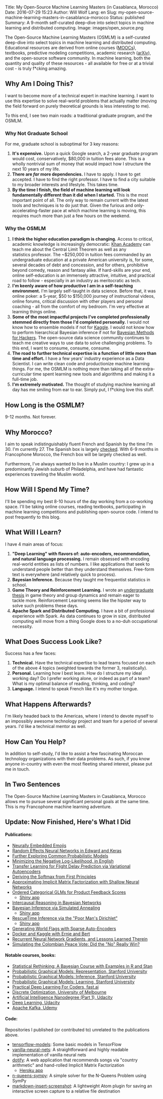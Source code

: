 Title: My Open-Source Machine Learning Masters (in Casablanca, Morocco)
Date: 2016-07-29 15:23
Author: Will Wolf
Lang: en
Slug: my-open-source-machine-learning-masters-in-casablanca-morocco
Status: published
Summary: A 9-month self-curated deep-dive into select topics in machine learning and distributed computing.
Image: images/open_source.png

The Open-Source Machine Learning Masters (OSMLM) is a self-curated deep-dive into select topics in machine learning and distributed computing. Educational resources are derived from online courses ([MOOCs](https://en.wikipedia.org/wiki/Massive_open_online_course)), textbooks, predictive modeling competitions, academic research ([arXiv](https://arxiv.org/)), and the open-source software community. In machine learning, both the quantity and quality of these resources - all available for free or at a trivial cost - is truly f*cking amazing.

## Why Am I Doing This?

I want to become more of a technical expert in machine learning. I want to use this expertise to solve real-world problems that actually matter (moving the field forward on purely theoretical grounds is less interesting to me).

To this end, I see two main roads: a traditional graduate program, and the OSMLM.

### Why Not Graduate School

For me, graduate school is suboptimal for 3 key reasons:

1. **It's expensive.** Upon a quick Google search, a 2-year graduate program would cost, conservatively, $80,000 in tuition fees alone. This is a wholly nontrivial sum of money that would impact how I structure the next 10 years of my life.
2. **There are *far* more dependencies.** I have to apply. I have to get accepted. I have to find the right professor. I have to find a city suitable to my broader interests and lifestyle. This takes time.
3. **By the time I finish, the field of machine learning will look fundamentally different than it did when I started.** This is the most important point of all. The only way to remain current with the latest tools and techniques is to do just that. Given the furious and only-accelerating-faster pace at which machine learning is moving, this requires much more than just a few hours on the weekend.

### Why the OSMLM

1. **I think the higher education paradigm is changing.** Access to critical, academic knowledge is increasingly democratic: [Khan Academy](https://www.khanacademy.org/) can teach me about the Central Limit Theorem as well as any statistics professor. The ~$250,000 in tuition fees commanded by an undergraduate education at a private American university is, for some, several decades of debt and concession, and for others, prohibitive beyond comedy, reason and fantasy alike. If hard-skills are your end, online self-education is an immensely attractive, intuitive, and practical road to follow - especially in an industry as meritocratic as tech.
2. **I'm keenly aware of how productive I am in a self-teaching environment.** I'm largely self-taught in data science. Before that, it was online poker: a 5-year, $50 to $150,000 journey of instructional videos, online forums, critical discussion with other players and personal coaching - all from the comfort of my bedroom. I'm very effective at learning things online.
3. **Some of the most impactful projects I've completed professionally stemmed directly from those I'd completed personally.** I would not know how to ensemble models if not for [Kaggle](https://www.kaggle.com/). I would not know how to perform hierarchical Bayesian inference if not for [Bayesian Methods for Hackers](http://camdavidsonpilon.github.io/Probabilistic-Programming-and-Bayesian-Methods-for-Hackers/). The open-source data science community continues to teach me creative ways to use data to solve challenging problems. To this end, I want to consume, consume, consume.
4. **The road to further technical expertise is a function of little more than time and effort.** I have a few years' industry experience as a Data Scientist. I can write clean code and productionize machine learning things. For me, the OSMLM is nothing more than taking all of the extra-curricular time spent learning new tools and algorithms and making it a full-time job.
5. **I'm extremely motivated.** The thought of studying machine learning all day has me smiling from ear to ear. Simply put, I f*cking love this stuff.

## How Long is the OSMLM?

9-12 months. Not forever.

## Why Morocco?

I aim to speak indistinguishably fluent French and Spanish by the time I'm 30. I'm currently 27. The Spanish box is largely [checked](https://www.youtube.com/watch?v=xqO0KW3O9uU). With 6-9 months in Francophone Morocco, the French box will be largely checked as well.

Furthermore, I've always wanted to live in a Muslim country: I grew up in a predominantly Jewish suburb of Philadelphia, and have had fantastic experiences traveling the Muslim world.

## How Will I Spend My Time?

I'll be spending my best 8-10 hours of the day working from a co-working space. I'll be taking online courses, reading textbooks, participating in machine learning competitions and publishing open-source code. I intend to post frequently to this blog.

## What Will I Learn?

I have 4 main areas of focus:

1. **"Deep Learning" with flavors of: auto-encoders, recommendation, and natural language processing.** I remain obsessed with encoding real-world entities as lists of numbers. I like applications that seek to understand people better than they understand themselves. Free-form text is everywhere (and relatively quick to process).
2. **Bayesian Inference.** Because they taught me frequentist statistics in school.
3. **Game Theory and Reinforcement Learning.** I wrote an [undergraduate thesis](https://honors.libraries.psu.edu/catalog/1947) in game theory and group dynamics and remain eager to tackle more. Reinforcement Learning seems like the hipster way to solve such problems these days.
4. **Apache Spark and Distributed Computing.** I have a bit of professional experience with Spark. As data continues to grow in size, distributed computing will move from a thing Google does to a no-duh occupational necessity.

## What Does Success Look Like?

Success has a few faces:

1. **Technical.** Have the technical expertise to lead teams focused on each of the above 4 topics (weighted towards the former 3, realistically).
2. **Personal.** Learning how I best learn. How do I structure my ideal working day? Do I prefer working alone, or indeed as part of a team? What is my optimal balance of reading, thinking, and coding?
3. **Language.** I intend to speak French like it's my mother tongue.

## What Happens Afterwards?

I'm likely headed back to the Americas, where I intend to devote myself to an impossibly awesome technology project and team for a period of several years. I'd like a technical mentor as well.

## How Can You Help?

In addition to self-study, I'd like to assist a few fascinating Moroccan technology organizations with their data problems. As such, if you know anyone in-country with even the most fleeting shared interest, please put me in touch.

## In Two Sentences

The Open-Source Machine Learning Masters in Casablanca, Morocco allows me to pursue several significant personal goals at the same time. This is my Francophone machine learning adventure.

## Update: Now Finished, Here's What I Did

#### Publications:

- [Neurally Embedded Emojis](http://willwolf.io/2017/06/19/neurally-embedded-emojis/)
- [Random Effects Neural Networks in Edward and Keras](http://willwolf.io/2017/06/15/random-effects-neural-networks/)
- [Further Exploring Common Probabilistic Models](http://willwolf.io/2017/07/06/further-exploring-common-probabilistic-models/)
- [Minimizing the Negative Log-Likelihood, in English](http://willwolf.io/2017/05/18/minimizing_the_negative_log_likelihood_in_english/)
- [Transfer Learning for Flight Delay Prediction via Variational Autoencoders](http://willwolf.io/2017/05/08/transfer-learning-flight-delay-prediction/)
- [Deriving the Softmax from First Principles](http://willwolf.io/2017/04/19/deriving-the-softmax-from-first-principles/)
- [Approximating Implicit Matrix Factorization with Shallow Neural Networks](http://willwolf.io/2017/04/07/approximating-implicit-matrix-factorization-with-shallow-neural-networks/)
- [Ordered Categorical GLMs for Product Feedback Scores](http://willwolf.io/2017/03/17/ordered-categorical-glms-for-product-feedback-scores/)
    - [Shiny app](https://willwolf.shinyapps.io/ordered-categorical-a-b-test/)
- [Intercausal Reasoning in Bayesian Networks](http://willwolf.io/2017/03/13/intercausal-reasoning-in-bayesian-networks/)
- [Bayesian Inference via Simulated Annealing](http://willwolf.io/2017/02/07/bayesian-inference-via-simulated-annealing/)
    - [Shiny app](https://willwolf.shinyapps.io/bayesian-inference-simulated-annealing/)
- [RescueTime Inference via the "Poor Man's Dirichlet"](http://willwolf.io/2017/02/03/bayesian-estimation-of-rescuetime-productivity/)
    - [Shiny app](https://willwolf.shinyapps.io/rescue-time-estimation/)
- [Generating World Flags with Sparse Auto-Encoders](http://willwolf.io/2016/12/13/generating-world-flags-with-sparse-auto-encoders/)
- [Docker and Kaggle with Ernie and Bert](http://willwolf.io/2016/11/22/docker-and-kaggle-with-ernie-and-bert/)
- [Recurrent Neural Network Gradients, and Lessons Learned Therein](http://willwolf.io/2016/10/18/recurrent-neural-network-gradients-and-lessons-learned-therein/)
- [Simulating the Colombian Peace Vote: Did the "No" Really Win?](http://willwolf.io/2016/10/12/simulating-the-colombian-peace-vote-did-the-no-really-win/)

#### Notable courses, books:
- [Statistical Rethinking: A Bayesian Course with Examples in R and Stan](http://xcelab.net/rm/statistical-rethinking/)
- [Probabilistic Graphical Models: Representation, Stanford University](https://www.coursera.org/learn/probabilistic-graphical-models/home/welcome)
- [Probabilistic Graphical Models: Inference, Stanford University](https://www.coursera.org/learn/probabilistic-graphical-models-2-inference)
- [Probabilistic Graphical Models: Learning, Stanford University](https://www.coursera.org/learn/probabilistic-graphical-models-3-learning/)
- [Practical Deep Learning For Coders, fast.ai](http://course.fast.ai/)
- [Discrete Optimization, University of Melbourne](https://www.coursera.org/learn/discrete-optimization)
- [Artificial Intelligence Nanodegree (Part 1), Udacity](https://classroom.udacity.com/courses/ud889)
- [Deep Learning, Udacity](https://www.udacity.com/course/deep-learning--ud730)
- [Apache Kafka, Udemy](https://www.udemy.com/apache-kafka-tutorial-for-beginners/)

#### Code:

Repositories I published (or contributed to) unrelated to the publications above.

- [tensorflow-models](https://github.com/cavaunpeu/tensorflow-models): Some basic models in TensorFlow
- [vanilla-neural-nets](https://github.com/cavaunpeu/vanilla-neural-nets): A straightforward and highly readable implementation of vanilla neural nets
- [dotify](https://github.com/cavaunpeu/dotify): A web application that recommends songs via "country arithmetic" and hand-rolled Implicit Matrix Factorization
    - [Heroku app](http://dotify.herokuapp.com/)
- [n-queens-sympy](https://github.com/cavaunpeu/n-queens-sympy): A simple solver for the N-Queens Problem using SymPy
- [markdown-insert-screenshot](https://github.com/cavaunpeu/markdown-insert-screenshot): A lightweight Atom plugin for saving an interactive screen capture to a relative file destination